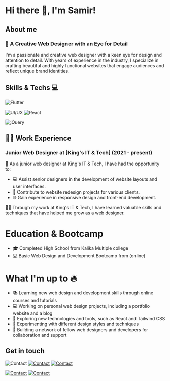 
# Hi there 👋, I'm Samir!




## About me
### 🎨 A Creative Web Designer with an Eye for Detail

I'm a passionate and creative web designer with a keen eye for design and attention to detail. With years of experience in the industry, I specialize in crafting beautiful and highly functional websites that engage audiences and reflect unique brand identities.

## Skills & Techs 💻
![Flutter](https://img.shields.io/badge/Flutter-02569B?logo=flutter&logoColor=white&style=for-the-badge)




![UI/UX](https://img.shields.io/badge/-UI/UX-FF6B6B?style=flat-square) ![React](https://img.shields.io/badge/-React-black?style=flat-square&logo=react&logoColor=61DAFB)

![jQuery](https://img.shields.io/badge/-jQuery-0769AD?style=flat-square&logo=jquery&logoColor=white)

## 👨‍💼 Work Experience

### Junior Web Designer at [King's IT & Tech] (2021 - present)

🌟 As a junior web designer at King's IT & Tech, I have had the opportunity to:

- 💻 Assist senior designers in the development of website layouts and user interfaces.
- 🎨 Contribute to website redesign projects for various clients.
- 🌐 Gain experience in responsive design and front-end development.

👨‍🎓 Through my work at King's IT & Tech, I have learned valuable skills and techniques that have helped me grow as a web designer.


# Education & Bootcamp

- 🎓 Completed High School from Kalika Multiple college
- 💻 Basic Web Design and Development Bootcamp from (online)

# What I'm up to 🔥

- 📚 Learning new web design and development skills through online courses and tutorials
- 💻 Working on personal web design projects, including a portfolio website and a blog
- 🌱 Exploring new technologies and tools, such as React and Tailwind CSS
- 🎨 Experimenting with different design styles and techniques
- 🚀 Building a network of fellow web designers and developers for collaboration and support

## Get in touch 

![Contact](https://img.shields.io/badge/Contact-Me-blueviolet?style=for-the-badge&logo=telegram) [![Contact](https://img.shields.io/badge/Contact-Me-red?style=for-the-badge&logo=gmail)](mailto:somusartungi47@gmail.com) [![Contact](https://img.shields.io/badge/Contact-Me-blue?style=for-the-badge&logo=facebook)](https://www.facebook.com/somu.sartungimagar/)

[![Contact](https://img.shields.io/badge/Contact-Me-pink?style=for-the-badge&logo=instagram)](https://www.instagram.com/sartungimagar10/) [![Contact](https://img.shields.io/badge/Contact-Me-green?style=for-the-badge&logo=whatsapp)](https://wa.me/9817591073)

